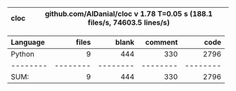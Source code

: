 cloc|github.com/AlDanial/cloc v 1.78  T=0.05 s (188.1 files/s, 74603.5 lines/s)
--- | ---

Language|files|blank|comment|code
:-------|-------:|-------:|-------:|-------:
Python|9|444|330|2796
--------|--------|--------|--------|--------
SUM:|9|444|330|2796
